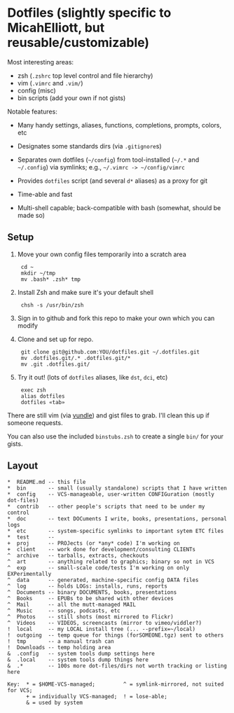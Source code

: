 # Dotfiles (slightly specific to MicahElliott, but reusable/customizable)

Most interesting areas:

* zsh (`.zshrc` top level control and file hierarchy)
* vim (`.vimrc` and `.vim/`)
* config (misc)
* bin scripts (add your own if not gists)

Notable features:

* Many handy settings, aliases, functions, completions, prompts, colors, etc

* Designates some standards dirs (via `.gitignore`s)

* Separates own dotfiles (`~/config`) from tool-installed (`~/.*` and
  `~/.config`) via symlinks; e.g., `~/.vimrc -> ~/config/vimrc`

* Provides `dotfiles` script (and several `d*` aliases) as a proxy for git

* Time-able and fast

* Multi-shell capable; back-compatible with bash (somewhat, should be made so)

## Setup

1. Move your own config files temporarily into a scratch area

        cd ~
        mkdir ~/tmp
        mv .bash* .zsh* tmp

1. Install Zsh and make sure it's your default shell

        chsh -s /usr/bin/zsh

1. Sign in to github and fork this repo to make your own which you can modify

1. Clone and set up for repo.

        git clone git@github.com:YOU/dotfiles.git ~/.dotfiles.git
        mv .dotfiles.git/.* .dotfiles.git/*
        mv .git .dotfiles.git/

1. Try it out! (lots of `dotfiles` aliases, like `dst`, `dci`, etc)

        exec zsh
        alias dotfiles
        dotfiles «tab»

There are still vim (via [vundle](https://github.com/gmarik/Vundle.vim)) and
gist files to grab. I'll clean this up if someone requests.

You can also use the included `binstubs.zsh` to create a single `bin/` for
your gists.

## Layout

    *  README.md -- this file
    *  bin       -- small (usually standalone) scripts that I have written
    *  config    -- VCS-manageable, user-written CONFIGuration (mostly dot-files)
    *  contrib   -- other people's scripts that need to be under my control
    *  doc       -- text DOCuments I write, books, presentations, personal logs
    *  etc       -- system-specific symlinks to important sytem ETC files
    *  test      --
    +  proj      -- PROJects (or *any* code) I'm working on
    +  client    -- work done for development/consulting CLIENTs
    ^  archive   -- tarballs, extracts, checkouts
    ^  art       -- anything related to graphics; binary so not in VCS
    ^  exp       -- small-scale code/tests I'm working on only EXPerimentally
    ^  data      -- generated, machine-specific config DATA files
    ^  log       -- holds LOGs: installs, runs, reports
    ^  Documents -- binary DOCUMENTS, books, presentations
    ^  Books     -- EPUBs to be shared with other devices
    ^  Mail      -- all the mutt-managed MAIL
    ^  Music     -- songs, podcasts, etc
    ^  Photos    -- still shots (most mirrored to Flickr)
    ^  Videos    -- VIDEOS, screencasts (mirror to vimeo/viddler?)
    !  local     -- my LOCAL install tree (... --prefix=~/local)
    !  outgoing  -- temp queue for things (forSOMEONE.tgz) sent to others
    !  tmp       -- a manual trash can
    !  Downloads -- temp holding area
    &  .config   -- system tools dump settings here
    &  .local    -- system tools dump things here
    &  .*        -- 100s more dot-files/dirs not worth tracking or listing here

    Key:  * = $HOME-VCS-managed;         ^ = symlink-mirrored, not suited for VCS;
          + = individually VCS-managed;  ! = lose-able;
          & = used by system
